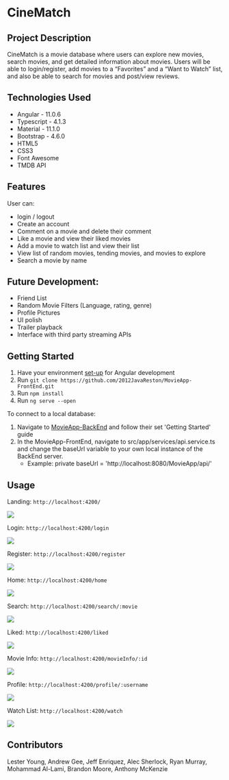 # CineMatch

## Project Description
CineMatch is a movie database where users can explore new movies, search movies, and get detailed information about movies. Users will be able to login/register, add movies to a “Favorites” and a “Want to Watch” list, and also be able to search for movies and post/view reviews.


## Technologies Used
* Angular - 11.0.6
* Typescript - 4.1.3
* Material - 11.1.0
* Bootstrap - 4.6.0
* HTML5
* CSS3
* Font Awesome
* TMDB API

## Features
User can: 
* login / logout
* Create an account
* Comment on a movie and delete their comment
* Like a movie and view their liked movies
* Add a movie to watch list and view their list
* View list of random movies, tending movies, and movies to explore
* Search a movie by name

## Future Development:
* Friend List
* Random Movie Filters (Language, rating, genre)
* Profile Pictures
* UI polish
* Trailer playback
* Interface with third party streaming APIs

## Getting Started
   
1. Have your environment [set-up](https://angular.io/guide/setup-local) for Angular development
2. Run `git clone https://github.com/2012JavaReston/MovieApp-FrontEnd.git`
3. Run `npm install`
4. Run `ng serve --open`

To connect to a local database:
1. Navigate to [MovieApp-BackEnd](https://github.com/2012JavaReston/MovieApp-BackEnd) and follow their set 'Getting Started' guide
2. In the MovieApp-FrontEnd, navigate to src/app/services/api.service.ts and change the baseUrl variable to your own local instance of the BackEnd server.
    * Example: private baseUrl = 'http://localhost:8080/MovieApp/api/'

## Usage

Landing: `http://localhost:4200/`

<img style='max-width: 650px' src='https://imgur.com/yJ649VL.png' />

Login: `http://localhost:4200/login`

<img style='max-width: 650px' src='https://imgur.com/48XJZeP.png' />

Register: `http://localhost:4200/register` 

<img style='max-width: 650px' src='https://imgur.com/TswRz4E.png' />

Home: `http://localhost:4200/home`

<img style='max-width: 650px' src='https://imgur.com/OH3ZZ8I.png' />

Search: `http://localhost:4200/search/:movie`

<img style='max-width: 650px' src='https://imgur.com/rIGtYa8.png' />

Liked: `http://localhost:4200/liked`

<img style='max-width: 650px' src='https://imgur.com/7QyAQrR.png' />

Movie Info: `http://localhost:4200/movieInfo/:id`

<img style='max-width: 650px' src='https://imgur.com/OCjg0wa.png' />

Profile: `http://localhost:4200/profile/:username`

<img style='max-width: 650px' src='https://imgur.com/8ccyfuz.png' />

Watch List: `http://localhost:4200/watch`

<img style='max-width: 650px' src='https://imgur.com/oZ5DORL.png' />

## Contributors

Lester Young, Andrew Gee, Jeff Enriquez, Alec Sherlock, Ryan Murray, Mohammad Al-Lami, Brandon Moore, Anthony McKenzie 